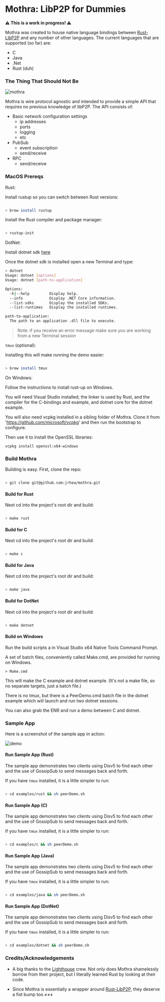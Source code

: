 # Mothra: LibP2P for Dummies

**⚠️ This is a work in progress! ⚠️**

Mothra was created to house native language bindings between [Rust-LibP2P](https://github.com/libp2p/rust-libp2p) and any number of other languages.  The current languages that are supported (so far) are:

- C
- Java
- .Net
- Rust (duh)

### The Thing That Should Not Be

![mothra](./resources/mothra.jpg)
  
Mothra is wire protocol agnostic and intended to provide a simple API that requires no previous knowledge of libP2P.  The API consists of:

- Basic network configuration settings 
  - ip addresses
  - ports
  - logging
  - etc
- PubSub
  - event subscription
  - send/receive
- RPC
  - send/receive



### MacOS Prereqs

Rust:

Install rustup so you can switch between Rust versions:

```sh

> brew install rustup

```

Install the Rust compiler and package manager:

```sh

> rustup-init

```

DotNet:

Install dotnet sdk [here](https://download.visualstudio.microsoft.com/download/pr/749db4bc-73c3-4ffb-a545-c315dc9a0ca8/5281258f5dcae636efe557b8b305e20b/dotnet-sdk-3.1.101-osx-x64.pkg)

Once the dotnet sdk is installed open a new Terminal and type:

```sh
> dotnet
Usage: dotnet [options]
Usage: dotnet [path-to-application]

Options:
  -h|--help         Display help.
  --info            Display .NET Core information.
  --list-sdks       Display the installed SDKs.
  --list-runtimes   Display the installed runtimes.

path-to-application:
  The path to an application .dll file to execute.
```

> Note: if you receive an error message make sure you are working from a new Terminal session


`tmux` (optional):

Installing this will make running the demo easier:

```sh

> brew install tmux

```

On Windows:

Follow the instructions to install rust-up on Windows.

You will need Visual Studio installed; the linker is used by Rust, and the compiler for the C-bindings and example, and dotnet core for the dotnet example.

You will also need vcpkg installed in a sibling folder of Mothra. Clone it from 'https://github.com/microsoft/vcpkg' and then run the bootstrap to configure.

Then use it to install the OpenSSL libraries:

```
vcpkg install openssl:x64-windows
```

### Build Mothra

Building is easy.  First, clone the repo:

```sh

> git clone git@github.com:jrhea/mothra.git

```

#### Build for Rust

Next cd into the project's root dir and build:

```sh

> make rust

```

#### Build for C

Next cd into the project's root dir and build:

```sh

> make c

```

#### Build for Java

Next cd into the project's root dir and build:

```sh

> make java

```

#### Build for DotNet

Next cd into the project's root dir and build:

```sh

> make dotnet

```

#### Build on Windows

Run the build scripts a in Visual Studio x64 Native Tools Command Prompt.

A set of batch files, conveniently called Make.cmd, are provided for running on Windows.

```
> Make.cmd
```

This will make the C example and dotnet example. (It's not a make file, so no separate targets, just a batch file.)

There is no tmux, but there is a PeerDemo.cmd batch file in the dotnet example which will launch and run two dotnet sessions.

You can also grab the ENR and run a demo between C and dotnet.


### Sample App

Here is a screenshot of the sample app in action:

![demo](./resources/demo.jpeg)


#### Run Sample App (Rust)

The sample app demonstrates two clients using Disv5 to find each other and the use of GossipSub to send messages back and forth.

If you have `tmux` installed, it is a little simpler to run:

```sh

> cd examples/rust && sh peerDemo.sh
```

#### Run Sample App (C)

The sample app demonstrates two clients using Disv5 to find each other and the use of GossipSub to send messages back and forth.

If you have `tmux` installed, it is a little simpler to run:

```sh

> cd examples/c && sh peerDemo.sh

```

#### Run Sample App (Java)

The sample app demonstrates two clients using Disv5 to find each other and the use of GossipSub to send messages back and forth.

If you have `tmux` installed, it is a little simpler to run:

```sh

> cd examples/java && sh peerDemo.sh

```

#### Run Sample App (DotNet)

The sample app demonstrates two clients using Disv5 to find each other and the use of GossipSub to send messages back and forth.

If you have `tmux` installed, it is a little simpler to run:

```sh

> cd examples/dotnet && sh peerDemo.sh

```

### Credits/Acknowledgements

- A big thanks to the [Lighthouse](https://github.com/sigp/lighthouse) crew.  Not only does Mothra shamelessly borrow from their project, but I literally learned Rust by looking at their code.

- Since Mothra is essentially a wrapper around [Rust-LibP2P](https://github.com/libp2p/rust-libp2p), they deserve a fist bump too.≠≠≠
